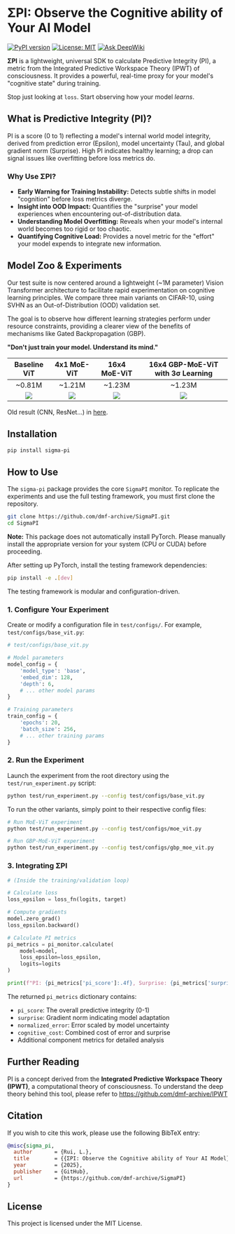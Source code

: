 # ΣPI: Observe the Cognitive ability of Your AI Model

[![PyPI version](https://badge.fury.io/py/sigma-pi.svg)](https://badge.fury.io/py/sigma-pi)
[![License: MIT](https://img.shields.io/badge/License-MIT-yellow.svg)](https://opensource.org/licenses/MIT)
[![Ask DeepWiki](https://deepwiki.com/badge.svg)](https://deepwiki.com/dmf-archive/SigmaPI)

**ΣPI** is a lightweight, universal SDK to calculate Predictive Integrity (PI), a metric from the Integrated Predictive Workspace Theory (IPWT) of consciousness. It provides a powerful, real-time proxy for your model's "cognitive state" during training.

Stop just looking at `loss`. Start observing how your model _learns_.

## What is Predictive Integrity (PI)?

PI is a score (0 to 1) reflecting a model's internal world model integrity, derived from prediction error (Epsilon), model uncertainty (Tau), and global gradient norm (Surprise). High PI indicates healthy learning; a drop can signal issues like overfitting before loss metrics do.

### Why Use ΣPI?

- **Early Warning for Training Instability:** Detects subtle shifts in model "cognition" before loss metrics diverge.
- **Insight into OOD Impact:** Quantifies the "surprise" your model experiences when encountering out-of-distribution data.
- **Understanding Model Overfitting:** Reveals when your model's internal world becomes too rigid or too chaotic.
- **Quantifying Cognitive Load:** Provides a novel metric for the "effort" your model expends to integrate new information.

## Model Zoo & Experiments

Our test suite is now centered around a lightweight (~1M parameter) Vision Transformer architecture to facilitate rapid experimentation on cognitive learning principles. We compare three main variants on CIFAR-10, using SVHN as an Out-of-Distribution (OOD) validation set.

The goal is to observe how different learning strategies perform under resource constraints, providing a clearer view of the benefits of mechanisms like Gated Backpropagation (GBP).

**"Don't just train your model. Understand its mind."**

| **Baseline ViT** | **4x1 MoE-ViT** | **16x4 MoE-ViT** | **16x4 GBP-MoE-ViT with 3σ Learning** |
| :---: | :---: | :---: | :---: |
| ~0.81M | ~1.21M | ~1.23M | ~1.23M |
| <img src="output/ViT/legacy_img/20250626-BASE_ViT-Params_0.81M.png" style="max-width:200px;"> | <img src="output/ViT/legacy_img/20250626-MOE_4x1_ViT-Params_1.21M.png" style="max-width:200px;"> | <img src="output/ViT/legacy_img/20250626-MOE_16x4_ViT-Params_1.23M.png" style="max-width:200px;"> | <img src="output/ViT/legacy_img/20250626-GBP_MOE_ViT-Params_1.23M.png" style="max-width:200px;"> |

Old result (CNN, ResNet...) in [here](https://github.com/dmf-archive/SigmaPI/blob/ae4290e6a5687e0c1415a919afec3d992b0ecfc0/README.md).

## Installation

```bash
pip install sigma-pi
```

## How to Use

The `sigma-pi` package provides the core `SigmaPI` monitor. To replicate the experiments and use the full testing framework, you must first clone the repository.

```bash
git clone https://github.com/dmf-archive/SigmaPI.git
cd SigmaPI
```

**Note:** This package does not automatically install PyTorch. Please manually install the appropriate version for your system (CPU or CUDA) before proceeding.

After setting up PyTorch, install the testing framework dependencies:
```bash
pip install -e .[dev]
```

The testing framework is modular and configuration-driven.

### 1. Configure Your Experiment

Create or modify a configuration file in `test/configs/`. For example, `test/configs/base_vit.py`:

```python
# test/configs/base_vit.py

# Model parameters
model_config = {
    'model_type': 'base',
    'embed_dim': 128,
    'depth': 6,
    # ... other model params
}

# Training parameters
train_config = {
    'epochs': 20,
    'batch_size': 256,
    # ... other training params
}
```

### 2. Run the Experiment

Launch the experiment from the root directory using the `test/run_experiment.py` script:

```bash
python test/run_experiment.py --config test/configs/base_vit.py
```

To run the other variants, simply point to their respective config files:

```bash
# Run MoE-ViT experiment
python test/run_experiment.py --config test/configs/moe_vit.py

# Run GBP-MoE-ViT experiment
python test/run_experiment.py --config test/configs/gbp_moe_vit.py
```

### 3. Integrating ΣPI

```python
# (Inside the training/validation loop)

# Calculate loss
loss_epsilon = loss_fn(logits, target)

# Compute gradients
model.zero_grad()
loss_epsilon.backward()

# Calculate PI metrics
pi_metrics = pi_monitor.calculate(
    model=model,
    loss_epsilon=loss_epsilon,
    logits=logits
)

print(f"PI: {pi_metrics['pi_score']:.4f}, Surprise: {pi_metrics['surprise']:.4f}")
```

The returned `pi_metrics` dictionary contains:

- `pi_score`: The overall predictive integrity (0-1)
- `surprise`: Gradient norm indicating model adaptation
- `normalized_error`: Error scaled by model uncertainty
- `cognitive_cost`: Combined cost of error and surprise
- Additional component metrics for detailed analysis

## Further Reading

PI is a concept derived from the **Integrated Predictive Workspace Theory (IPWT)**, a computational theory of consciousness. To understand the deep theory behind this tool, please refer to <https://github.com/dmf-archive/IPWT>

## Citation

If you wish to cite this work, please use the following BibTeX entry:

```bibtex
@misc{sigma_pi,
  author       = {Rui, L.},
  title        = {{ΣPI: Observe the Cognitive ability of Your AI Model}},
  year         = {2025},
  publisher    = {GitHub},
  url          = {https://github.com/dmf-archive/SigmaPI}
}
```

## License

This project is licensed under the MIT License.

